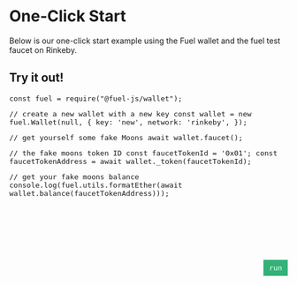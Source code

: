 One-Click Start
===

Below is our one-click start example using the Fuel wallet and the fuel test faucet on Rinkeby.

Try it out!
---

<style type="text/css" media="screen">
    #editor {
      min-height: 300px;
      width: 100%;
      font: 13px/normal 'Ubuntu Mono', 'Monaco', 'Menlo', 'Consolas', 'source-code-pro', monospace!important;
    }

    .ace_scroller {
      border-radius: 4px!important;
      border: 1px solid #F1F1F1!important;
    }

    .ace_gutter-active-line {
      display: none;
    }

    .ace_gutter-layer {
      margin-top: 8px!important;
    }

    .ace_identifier {
      color:#625666!important;
    }

    .ace_string {
      color:#dd6546!important;
    }

    .ace_comment {
      color:#978998!important;
    }

    .ace_gutter {
      background: #FFF!important;
    }

    .ace_gutter-cell {
      color: rgba(151,137,152,.5)!important;
    }

    .ace_keyword {
      color:#4a91e2!important;
    }

    .ace_type {
      color:#4a91e2!important;
    }

    .run-wrapper {
      flex-direction: row;
      display: flex;
      justify-content: flex-end;
    }

    .run {
      background: #33b277;
      color: #FFF;
      width: 30px;
      text-align: center;
      font: 13px/normal 'Ubuntu Mono', 'Monaco', 'Menlo', 'Consolas', 'source-code-pro', monospace!important;
      cursor: pointer;
      font-size: bold;
      padding: 7px;
    }

    #run-console {
      width: 100%;
    }

    .run-console-entry {
      margin-left: 50px;
      margin-top: 10px;
      border-radius: 4px!important;
      border: 1px solid #F1F1F1!important;
      padding: 8px;
      background: #f9f8f7;
    }

</style>

<div id="editor">const fuel = require("@fuel-js/wallet");

// create a new wallet with a new key
const wallet = new fuel.Wallet(null, {
  key: 'new',
  network: 'rinkeby',
});

// get yourself some fake Moons
await wallet.faucet();

// the fake moons token ID
const faucetTokenId = '0x01';
const faucetTokenAddress = await wallet._token(faucetTokenId);

// get your fake moons balance
console.log(fuel.utils.formatEther(await wallet.balance(faucetTokenAddress)));
</div>

<div class="run-wrapper">
  <div id="run" class="run">run</div>
</div>
<div id="run-console"></div>

<script src="https://cdnjs.cloudflare.com/ajax/libs/ace/1.3.3/ace.js" type="text/javascript" charset="utf-8"></script>
<script>
  var editor = ace.edit("editor");
  editor.setTheme("ace/theme/chrome");
  editor.setFontSize("15px");
  editor.setOption("highlightActiveLine", false);
  editor.session.setMode("ace/mode/javascript");
  editor.setShowPrintMargin(false);
  editor.session.setUseWorker(false);
  editor.renderer.setPadding(8);

  document.getElementById('run').addEventListener('click', () => {
    const code = editor.getValue()
      .replace('require("@fuel-js/wallet")', 'window.fuel')
      .replace(/console.log/g, "window.consoleLog");

    try {
      eval(`
      (async () => {
        ${code}
      })();
      `);
    } catch (error) {
      window.consoleError(error);
    }
  });
</script>

<!--
<script src="https://embed.runkit.com" data-element-id="my-element"></script>

<div id="my-element">
const fuel = require("@fuel-js/wallet");

const provider = null; // window.web3.currentProvider

const wallet = new fuel.Wallet(provider, {
  key: 'new',
  network: 'rinkeby',
});

await wallet.faucet();
</div>
-->
